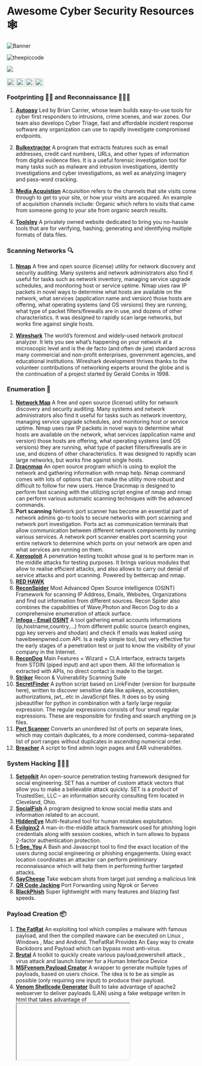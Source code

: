 # Awesome Cyber Security Resources 🕸

![Banner](https://github.com/theepiccode/TEC-Assets/blob/main/Images/Big-Banner.png?raw=true)
<p align="left"> <img src="https://komarev.com/ghpvc/?username=theepiccode&label=Views&color=blue&style=plastic" alt="theepiccode" /> </p>
<a href = "https://invite.theepiccode.com" align = "left">
<img src = "https://img.shields.io/badge/Discord-Join%20the%20Server-blue" /> 
</a>
<br>
<br>
<a href="https://twitter.com/theepiccode1">
  <img align="left" alt="theepiccode's Twitter" width="22px" src="https://cdn.jsdelivr.net/npm/simple-icons@v3/icons/twitter.svg" />
</a>
<a href="https://github.com/theepiccode">
  <img align="left" alt="theepiccode's Github" width="22px" src="https://cdn.jsdelivr.net/npm/simple-icons@v3/icons/github.svg" />
</a>
<a href="https://www.instagram.com/theepiccode/">
  <img align="left" alt="theepiccode's Instagram" width="22px" src="https://cdn.jsdelivr.net/npm/simple-icons@v3/icons/instagram.svg" />
</a>
<a href="https://www.youtube.com/theepiccode">
  <img align="left" alt="theepiccode's Youtube" width="22px" src="https://cdn.jsdelivr.net/npm/simple-icons@v3/icons/youtube.svg" />
</a>
<br>

### Footprinting 🦶🏻 and Reconnaissance 🕵🏻‍♂️

1. [**Autopsy**](https://www.autopsy.com)
Led by Brian Carrier, whose team builds easy-to-use tools for cyber first responders to intrusions, crime scenes, and war zones. Our team also develops Cyber Triage, fast and affordable incident response software any organization can use to rapidly investigate compromised endpoints.

2. [**Bulkextractor**](https://github.com/simsong/bulk_extractor)
   A program that extracts features such as email addresses, credit card numbers, URLs, and other types of information from digital evidence files. It is a useful forensic investigation tool for many tasks such as malware and intrusion investigations, identity investigations and cyber investigations, as well as analyzing imagery and pass-word cracking. 

3. [**Media Acquistion**](https://guymager.sourceforge.io/)
   Acquisition refers to the channels that site visits come through to get to your site, or how your visits are acquired. An example of acquisition channels include:
  Organic which refers to visits that came from someone going to your site from organic search results.

4. [**Toolsley**](https://www.toolsley.com)
    A privately owned website dedicated to bring you no-hassle tools that are for verifying, hashing, generating and identifying multiple formats of data files.

### Scanning Networks 🔍

1. [**Nmap**](https://www.nmap.org)
    A free and open source (license) utility for network discovery and security auditing. Many systems and network administrators also find it useful for tasks such as network inventory, managing service upgrade schedules, and monitoring host or service uptime. Nmap uses raw IP packets in novel ways to determine what hosts are available on the network, what services (application name and version) those hosts are offering, what operating systems (and OS versions) they are running, what type of packet filters/firewalls are in use, and dozens of other characteristics. It was designed to rapidly scan large networks, but works fine against single hosts. 

2. [**Wireshark**](https://www.wireshark.org)
    The world’s foremost and widely-used network protocol analyzer. It lets you see what’s happening on your network at a microscopic level and is the de facto (and often de jure) standard across many commercial and non-profit enterprises, government agencies, and educational institutions. Wireshark development thrives thanks to the volunteer contributions of networking experts around the globe and is the continuation of a project started by Gerald Combs in 1998.

### Enumeration 📖

1. [**Network Map**](https://github.com/nmap/nmap)
   A free and open source (license) utility for network discovery and security auditing. Many systems and network administrators also find it useful for tasks such as network inventory, managing service upgrade schedules, and monitoring host or service uptime. Nmap uses raw IP packets in novel ways to determine what hosts are available on the network, what services (application name and version) those hosts are offering, what operating systems (and OS versions) they are running, what type of packet filters/firewalls are in use, and dozens of other characteristics. It was designed to rapidly scan large networks, but works fine against single hosts.
2. [**Dracnmap**](https://github.com/Screetsec/Dracnmap)
   An open source program which is using to exploit the network and gathering information with nmap help. Nmap command comes with lots of options that can make the utility more robust and difficult to follow for new users. Hence Dracnmap is designed to perform fast scaning with the utilizing script engine of nmap and nmap can perform various automatic scanning techniques with the advanced commands.
3. **Port scanning**
   Network port scanner has become an essential part of network admins go-to tools to secure networks with port scanning and network port investigation. Ports act as communication terminals that allow communication between different network components by running various services. A network port scanner enables port scanning your entire network to determine which ports on your network are open and what services are running on them. 
4. [**Xerosploit**](https://github.com/LionSec/xerosploit)
   A penetration testing toolkit whose goal is to perform man in the middle attacks for testing purposes. It brings various modules that allow to realise efficient attacks, and also allows to carry out denial of service attacks and port scanning. Powered by bettercap and nmap.
5. [**RED HAWK**](https://github.com/Tuhinshubhra/RED_HAWK)
6. [**ReconSpider**](https://github.com/bhavsec/reconspider)
   Most Advanced Open Source Intelligence (OSINT) Framework for scanning IP Address, Emails, Websites, Organizations and find out information from different sources.
   Recon Spider also combines the capabilities of Wave,Photon and Recon Dog to do a comprehensive enumeration of attack surface.
7. [**Infoga - Email OSINT**](https://github.com/m4ll0k/Infoga)
   A tool gathering email accounts informations (ip,hostname,country,...) from different public source (search engines, pgp key servers and shodan) and check if emails was leaked using haveibeenpwned.com API. Is a really simple tool, but very effective for the early stages of a penetration test or just to know the visibility of your company in the Internet.
8. [**ReconDog**](https://github.com/s0md3v/ReconDog)
    Main Features = Wizard + CLA interface, extracts targets from STDIN (piped input) and act upon them. All the information is extracted with APIs, no direct contact is made to the target. 
9. [**Striker**](https://github.com/s0md3v/Striker)
    Recon & Vulnerability Scanning Suite
10. [**SecretFinder**](https://github.com/m4ll0k/SecretFinder)
    A python script based on LinkFinder (version for burpsuite here), written to discover sensitive data like apikeys, accesstoken, authorizations, jwt,..etc in JavaScript files. It does so by using jsbeautifier for python in combination with a fairly large regular expression. The regular expressions consists of four small regular expressions. These are responsible for finding and search anything on js files.    
11. [**Port Scanner**](https://github.com/bao7uo/PortRanger)
    Converts an unordered list of ports on separate lines, which may contain duplicates, to a more condensed, comma-separated list of port ranges without duplicates in ascending numerical order.
12. [**Breacher**](https://github.com/s0md3v/Breacher)
    A script to find admin login pages and EAR vulnerabilites.

### System Hacking 🧑🏼‍💻

1. [**Setoolkit**](https://github.com/trustedsec/social-engineer-toolkit)
  An open-source penetration testing framework designed for social engineering. SET has a number of custom attack vectors that allow you to make a believable attack quickly. SET is a product of TrustedSec, LLC – an information security consulting firm located in Cleveland, Ohio.
2. [**SocialFish**](https://github.com/UndeadSec/SocialFish)
   A program designed to know social media stats and information related to an account.
3. [**HiddenEye**](https://github.com/Open-Security-Group-OSG/HiddenEyeReborn)
   Multi-featured tool for human mistakes exploitation.
4. [**Evilginx2**](https://github.com/kgretzky/evilginx2)
   A man-in-the-middle attack framework used for phishing login credentials along with session cookies, which in turn allows to bypass 2-factor authentication protection.
5. [**I-See_You**](https://github.com/Viralmaniar/I-See-You)
    A Bash and Javascript tool to find the exact location of the users during social engineering or phishing engagements. Using exact location coordinates an attacker can perform preliminary reconnaissance which will help them in performing further targeted attacks.
6. [**SayCheese**](https://github.com/hangetzzu/saycheese)
   Take webcam shots from target just sending a malicious link
7. [**QR Code Jacking**](https://github.com/cryptedwolf/ohmyqr)
   Port Forwarding using Ngrok or Serveo
8. [**BlackPhish**](https://github.com/iinc0gnit0/BlackPhish)
   Super lightweight with many features and blazing fast speeds.

### Payload Creation 📦

1. [**The FatRat**](https://github.com/Screetsec/TheFatRat)
   An exploiting tool which compiles a malware with famous payload, and then the compiled maware can be executed on Linux , Windows , Mac and Android. TheFatRat Provides An Easy way to create Backdoors and Payload which can bypass most anti-virus.
2. [**Brutal**](https://github.com/Screetsec/Brutal)
   A toolkit to quickly create various payload,powershell attack , virus attack and launch listener for a Human Interface Device
3. [**MSFvenom Payload Creator**](https://github.com/g0tmi1k/msfpc)
   A wrapper to generate multiple types of payloads, based on users choice. The idea is to be as simple as possible (only requiring one input) to produce their payload.
4. [**Venom Shellcode Generator**](https://github.com/r00t-3xp10it/venom)
   Built to take advantage of apache2 webserver to deliver payloads (LAN)
   using a fake webpage writen in html that takes advantage of <iframe> <meta-http-equiv> or <form> tags to
   be hable to trigger payload downloads, the user just needs to send the link provided to target host.
5. [**Mob-Droid**](https://github.com/kinghacker0/Mob-Droid)
   Helps you to generate metasploit payloads in easy way without typing long commands and save your time.
6. [**Enigma**](https://github.com/UndeadSec/Enigma)
   Multiplatform payload dropper.

### Sniffing 🐶

1. [**OpenVAS**](https://www.openvas.org)
   A full-featured vulnerability scanner. Its capabilities include unauthenticated testing, authenticated testing, various high level and low level Internet and industrial protocols, performance tuning for large-scale scans and a powerful internal programming language to implement any type of vulnerability test.
2. [**Nikto**](https://cirt.net/Nikto2)
   An Open Source (GPL) web server scanner which performs comprehensive tests against web servers for multiple items, including over 6700 potentially dangerous files/programs, checks for outdated versions of over 1250 servers, and version specific problems on over 270 servers.
3. [**Wapiti**](https://wapiti.sourceforge.io/)
   Allows you to audit the security of your websites or web applications. It performs "black-box" scans (it does not study the source code) of the web application by crawling the webpages of the deployed webapp, looking for scripts and forms where it can inject data. Once it gets the list of URLs, forms and their inputs, Wapiti acts like a fuzzer, injecting payloads to see if a script is vulnerable.
4. [**Metasploit**](https://www.metasploit.com/)
   Knowledge is power, especially when it’s shared. A collaboration between the open source community and Rapid7, Metasploit helps security teams do more than just verify vulnerabilities, manage security assessments, and improve security awareness; it empowers and arms defenders to always stay one step (or two) ahead of the game.
5. [**Maltego**](https://www.maltego.com/)
   An open source intelligence (OSINT) and graphical link analysis tool for gathering and connecting information for investigative tasks.
6. [**Canvas**](https://www.immunityinc.com/products/canvas/)
   Makes available hundreds of exploits, an automated exploitation system, and a comprehensive, reliable exploit development framework to penetration testers and security professionals worldwide. 
7. [**Sn1per**](https://github.com/1N3/Sn1per)
   An automated scanner that can be used during a penetration test to enumerate and scan for vulnerabilities. Sn1per Professional is Xero Security's premium reporting addon for Professional Penetration Testers, Bug Bounty Researchers and Corporate Security teams to manage large environments and pentest scopes.
8. [**Lazyrecon**](https://github.com/nahamsec/lazyrecon)
   A script written in Bash, it is intended to automate some tedious tasks of reconnaissance and information gathering. This tool allows you to gather some information that should help you identify what to do next and where to look.
9. [**Osmedeus**](https://github.com/j3ssie/Osmedeus)
   Allows you automated run the collection of awesome tools to reconnaissance and vulnerability scanning against the target.
10. [**Reconness**](https://github.com/reconness/reconness)
    With ReconNess you can put all your learning effort only on how to exploit the targets using one specific kind of vulnerability for example and at the same time you are sure that your #recon is good and organized.
11. [**IronWASP**](https://resources.infosecinstitute.com/ironwasp-part-1-2/)
    An open source tool used for web application vulnerability testing. It is designed in such a way that users having the right knowledge can create their own scanners using this as a framework. IronWASP is built using Python and Ruby and users having knowledge of them would be able to make full use of the platform. However, IronWASP provides with a lot of features are simple to understand.
    

### Social Engineering 📱
  
1. [**Awesome Social Engineering**](https://github.com/v2-dev/awesome-social-engineering)
   A curated list of awesome social engineering resources, inspired by the awesome-* trend on GitHub.

### Denial Of Service 🛠
  
1. **SlowLoris**
   An HTTP Denial of Service attack that affects threaded servers.
2. [**Asyncrone | Multifunction SYN Flood DDoS Weapon**](https://github.com/fatihsnsy/aSYNcrone)
   A C language based, mulltifunction SYN Flood DDoS Weapon. Disable the destination system by sending a SYN packet intensively to the destination.
3. [**UFOnet**](https://github.com/epsylon/ufonet)
  A free software, P2P and cryptographic -disruptive toolkit- that allows to perform DoS and DDoS attacks; on the Layer 7 (APP/HTTP) through the exploitation of Open Redirect vectors on third-party websites to act as a botnet and on the Layer3 (Network) abusing the protocol.
4. [**GoldenEye**](https://github.com/jseidl/GoldenEye)
   GoldenEye is an HTTP DoS Test Tool.

### Session Hijacking 💽
  
1. [**Debinject**](https://github.com/UndeadSec/Debinject)   
   Inject malicious code into .debs
2. [**Pixload**](https://github.com/chinarulezzz/pixload)
   Set of tools for hiding backdoors creating/injecting payload into images.

### Evading IDS, Firewalls and Honeypots 🐝
  
1. [**Bluetooth Honeypot**](https://github.com/andrewmichaelsmith/bluepot)
   A Bluetooth Honeypot written in Java, it runs on Linux. The system also allows monitoring of attacks via a graphical user interface that provides graphs, lists, a dashboard and further detailed analysis from log files.
2. [**Kippo**](https://github.com/desaster/kippo)
   Kippo is a medium interaction SSH honeypot designed to log brute force attacks and, most importantly, the entire shell interaction performed by the attacker.
3. [**MushMush**](http://mushmush.org)
   A non-profit organization registered in Sankt Pölten, Austria. The foundation is dedicated to the advancement and development of open source software.
4. [**Formidable Honeypot**](https://es.wordpress.org/plugins/formidable-honeypot/)
   The «honeypot» technique for SPAM protection is invisible to humans, and tricks robots into filling out an invisible form field. Then, if that invisible field has been filled, the form cannot be submitted. Easy, non-instrusive SPAM protection.
5. [**Elastic Honey**](https://github.com/jordan-wright/elastichoney)
   A Simple Elasticsearch Honeypot
6. [**Honey Thing**](https://github.com/omererdem/honeything)
   A honeypot for Internet of TR-069 things. It's designed to act as completely a modem/router that has RomPager embedded web server and supports TR-069 (CWMP) protocol.

### Hacking Web Applications 🧑🏼‍💻
1. [**Awesome Web Hacking**](https://github.com/infoslack/awesome-web-hacking)
   A collection of tools used for SQL Injections and hacking websites.

### SQL Injection 💉
  
1. [**Sqlmap tool**](https://github.com/sqlmapproject/sqlmap)
   An open source penetration testing tool that automates the process of detecting and exploiting SQL injection flaws and taking over of database servers.
2. [**NoSqlMap**](https://github.com/codingo/NoSQLMap)
   An open source Python tool designed to audit for as well as automate injection attacks and exploit default configuration weaknesses in NoSQL databases and web applications using NoSQL in order to disclose or clone data from the database.
3. [**Damn Small SQLi Scanner**](https://github.com/stamparm/DSSS)
   A fully functional SQL injection vulnerability scanner (supporting GET and POST parameters) written in under 100 lines of code.
4. [**Explo**](https://github.com/telekom-security/explo)
   A simple tool to describe web security issues in a human and machine readable format. By defining a request/condition workflow, explo is able to exploit security issues without the need of writing a script. This allows to share complex vulnerabilities in a simple readable and executable format.
5. [**Blisqy**](https://github.com/JohnTroony/Blisqy)
   A tool to aid Web Security researchers to find Time-based Blind SQL injection on HTTP Headers and also exploitation of the same vulnerability.
6. [**Leviathan**](https://github.com/utkusen/leviathan)
   A mass audit toolkit which has wide range service discovery, brute force, SQL injection detection and running custom exploit capabilities. It consists open source tools such masscan, ncrack, dsss and gives you the flexibility of using them with a combination.
7. [**SQLScan**](https://github.com/Cvar1984/sqlscan)  
   Quick web scanner for find an sql inject point on a website.
   
### Hacking Wireless Networks 🕸

1. [**WiFi-Pumpkin**](https://github.com/P0cL4bs/wifipumpkin3)
   A powerful framework for rogue access point attack, written in Python, that allow and offer to security researchers, red teamers and reverse engineers to mount a wireless network to conduct a man-in-the-middle attack.
2. [**pixiewps**](https://github.com/wiire-a/pixiewps)
   A tool written in C used to bruteforce offline the WPS PIN exploiting the low or non-existing entropy of some software implementations, the so-called "pixie-dust attack" discovered by Dominique Bongard in summer 2014. It is meant for educational purposes only.
3. [**Bluetooth Honeypot GUI Framework**](https://github.com/andrewmichaelsmith/bluepot)
   The system allows monitoring of attacks via a graphical user interface that provides graphs, lists, a dashboard and further detailed analysis from log files.
4. [**Fluxion**](https://github.com/thehackingsage/Fluxion)
   It is a remake by Mr. SAGE with less bugs and more functionality. It's compatible with the latest release of Kali (rolling). 
5. [**Wifiphisher**](https://github.com/wifiphisher/wifiphisher)
   A rogue Access Point framework for conducting red team engagements or Wi-Fi security testing. Using Wifiphisher, penetration testers can easily achieve a man-in-the-middle position against wireless clients by performing targeted Wi-Fi association attacks.
6. [**Wifite**](https://github.com/derv82/wifite2)
   Designed to use all known methods for retrieving the password of a wireless access point (router). 
7. [**EvilTwin**](https://github.com/Z4nzu/fakeap)
   A script to perform Evil Twin Attack, by getting credentials using a Fake page and Fake Access Point
8. [**Fastssh**](https://github.com/Z4nzu/fastssh)
   A Shell Script to perform multi-threaded scan and brute force attack against SSH protocol using the most commonly credentials.

### Hacking Mobile Platforms 📱
  
1. [**Keydroid**](https://github.com/F4dl0/keydroid)
   Android Keylogger + Reverse Shell.
2. [**MySMS**](https://github.com/papusingh2sms/mysms)
   Script that generates an Android App to hack SMS through WAN
3. [**Lockphish (Grab target LOCK PIN)**](https://github.com/JasonJerry/lockphish)
   The first tool (05/13/2020) for phishing attacks on the lock screen, designed to grab Windows credentials, Android PIN and iPhone Passcode using a https link.
4. [**DroidCam (Capture Image)**](https://github.com/kinghacker0/WishFish)
   Using WishFish tool you can generate different phishing links of wishing or custom sites which can grab victim's front camera pictures and also gives you information about target's IP Address. 
5. [**EvilApp (Hijack Session)**](https://github.com/Ro9ueAdmin/EvilApp)
   Script to generate Android App that can hijack autenticated sessions in cookies.
6. [**HatCloud(Bypass CloudFlare for IP)**](https://github.com/HatBashBR/HatCloud)
   It makes bypass in CloudFlare for discover real IP. This can be useful if you need test your server and website. Testing your protection against Ddos (Denial of Service) or Dos. CloudFlare is services and distributed domain name server services, sitting between the visitor and the Cloudflare user's hosting provider, acting as a reverse proxy for websites. Your network protects, speeds up and improves availability for a website or the mobile application with a DNS change.

### IoT Hacking 🤖
  
1. [**Vehicle Security**](https://github.com/jaredthecoder/awesome-vehicle-security)
  A curated list of awesome resources, books, hardware, software, applications, people to follow, and more cool stuff about vehicle security, car hacking, and tinkering with the functionality of your car.
  
### Cryptography 🔒
1. [**Awesome Cryptography**](https://github.com/sobolevn/awesome-cryptography)
   A curated list of cryptography resources and links.
